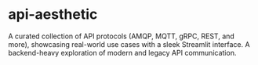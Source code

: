 # api-aesthetic
A curated collection of API protocols (AMQP, MQTT, gRPC, REST, and more), showcasing real-world use cases with a sleek Streamlit interface. A backend-heavy exploration of modern and legacy API communication.
